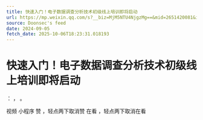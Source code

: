 ```yaml
---
title: 快速入门！电子数据调查分析技术初级线上培训即将启动
url: https://mp.weixin.qq.com/s?__biz=MjM5NTU4NjgzMg==&mid=2651420081&idx=4&sn=c5808026f260b396a17c406c4c230398
source: Doonsec's feed
date: 2024-09-05
fetch_date: 2025-10-06T18:23:31.018193
---
```


# 快速入门！电子数据调查分析技术初级线上培训即将启动

：
，
。

视频
小程序
赞
，轻点两下取消赞
在看
，轻点两下取消在看